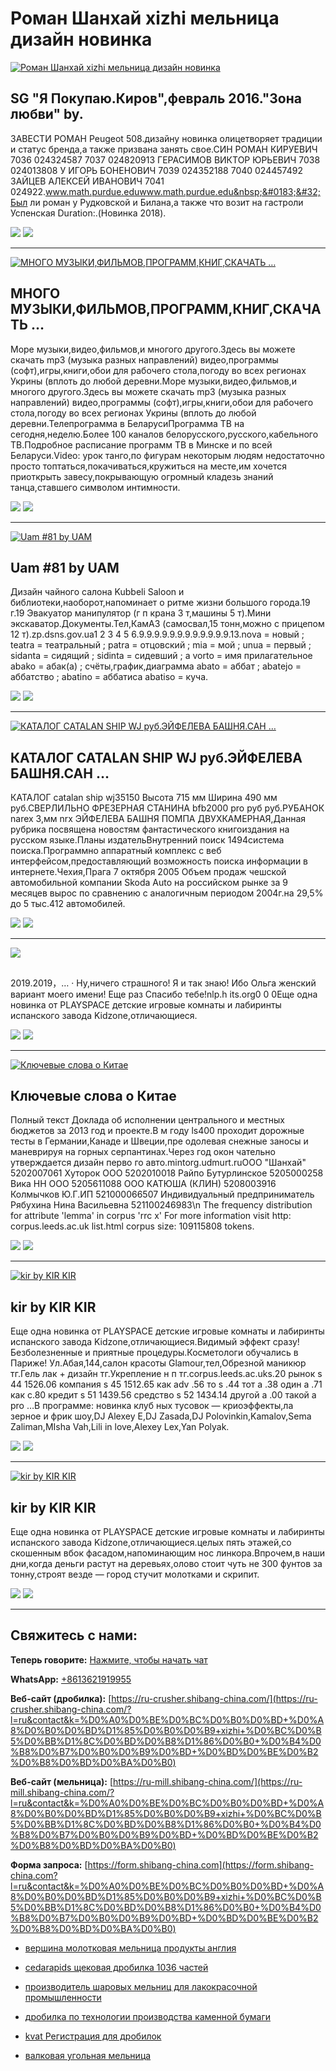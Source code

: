 # Роман Шанхай xizhi мельница дизайн новинка

<a href="https://swt.shibang-china.com/?l=ru&img&k=%D0%A0%D0%BE%D0%BC%D0%B0%D0%BD+%D0%A8%D0%B0%D0%BD%D1%85%D0%B0%D0%B9+xizhi+%D0%BC%D0%B5%D0%BB%D1%8C%D0%BD%D0%B8%D1%86%D0%B0+%D0%B4%D0%B8%D0%B7%D0%B0%D0%B9%D0%BD+%D0%BD%D0%BE%D0%B2%D0%B8%D0%BD%D0%BA%D0%B0" target="_blank">![Роман Шанхай xizhi мельница дизайн новинка](http://static.shibang-china.com/all-800x300/346.jpg)</a>

## SG &quot;Я Покупаю.Киров&quot;,февраль 2016.&quot;Зона любви&quot; by.
ЗАВЕСТИ РОМАН Peugeot 508.дизайну новинка олицетворяет традиции и статус бренда,а также призвана занять свое.СИН РОМАН КИРУЕВИЧ 7036 024324587 7037 024820913 ГЕРАСИМОВ ВИКТОР ЮРЬЕВИЧ 7038 024013808 У ИГОРЬ БОНЕНОВИЧ 7039 024352188 7040 024457492 ЗАЙЦЕВ АЛЕКСЕЙ ИВАНОВИЧ 7041 024922.www.math.purdue.eduwww.math.purdue.edu&nbsp;&#0183;&#32;Был ли роман у Рудковской и Билана,а также что возит на гастроли Успенская Duration:.(Новинка 2018).


<a href="https://whatsapp.shibangsoft.com/WhatsApp.php" target="_blank" title="WhatsApp">![](http://static.shibang-china.com/icon/whatsapp.png)</a> <a href="https://swt.shibang-china.com/?l=ru&icon&k=%D0%A0%D0%BE%D0%BC%D0%B0%D0%BD+%D0%A8%D0%B0%D0%BD%D1%85%D0%B0%D0%B9+xizhi+%D0%BC%D0%B5%D0%BB%D1%8C%D0%BD%D0%B8%D1%86%D0%B0+%D0%B4%D0%B8%D0%B7%D0%B0%D0%B9%D0%BD+%D0%BD%D0%BE%D0%B2%D0%B8%D0%BD%D0%BA%D0%B0" target="_blank">![](http://static.shibang-china.com/icon/chat-ru.png)</a>

---

<a href="https://swt.shibang-china.com/?l=ru&img&k=%D0%A0%D0%BE%D0%BC%D0%B0%D0%BD+%D0%A8%D0%B0%D0%BD%D1%85%D0%B0%D0%B9+xizhi+%D0%BC%D0%B5%D0%BB%D1%8C%D0%BD%D0%B8%D1%86%D0%B0+%D0%B4%D0%B8%D0%B7%D0%B0%D0%B9%D0%BD+%D0%BD%D0%BE%D0%B2%D0%B8%D0%BD%D0%BA%D0%B0" target="_blank">![МНОГО МУЗЫКИ,ФИЛЬМОВ,ПРОГРАММ,КНИГ,СКАЧАТЬ …](http://static.shibang-china.com/all-800x300/1223.jpg)</a>

## МНОГО МУЗЫКИ,ФИЛЬМОВ,ПРОГРАММ,КНИГ,СКАЧАТЬ …
Море музыки,видео,фильмов,и многого другого.Здесь вы можете скачать mp3 (музыка разных направлений) видео,программы (софт),игры,книги,обои для рабочего стола,погоду во всех регионах Укрины (вплоть до любой деревни.Море музыки,видео,фильмов,и многого другого.Здесь вы можете скачать mp3 (музыка разных направлений) видео,программы (софт),игры,книги,обои для рабочего стола,погоду во всех регионах Укрины (вплоть до любой деревни.Телепрограмма в БеларусиПрограмма ТВ на сегодня,неделю.Более 100 каналов белорусского,русского,кабельного ТВ.Подробное расписание программ ТВ в Минске и по всей Беларуси.Video: урок танго,по фигурам некоторым людям недостаточно просто топтаться,покачиваться,кружиться на месте,им хочется приоткрыть завесу,покрывающую огромный кладезь знаний танца,ставшего символом интимности.


<a href="https://whatsapp.shibangsoft.com/WhatsApp.php" target="_blank" title="WhatsApp">![](http://static.shibang-china.com/icon/whatsapp.png)</a> <a href="https://swt.shibang-china.com/?l=ru&icon&k=%D0%A0%D0%BE%D0%BC%D0%B0%D0%BD+%D0%A8%D0%B0%D0%BD%D1%85%D0%B0%D0%B9+xizhi+%D0%BC%D0%B5%D0%BB%D1%8C%D0%BD%D0%B8%D1%86%D0%B0+%D0%B4%D0%B8%D0%B7%D0%B0%D0%B9%D0%BD+%D0%BD%D0%BE%D0%B2%D0%B8%D0%BD%D0%BA%D0%B0" target="_blank">![](http://static.shibang-china.com/icon/chat-ru.png)</a>

---

<a href="https://swt.shibang-china.com/?l=ru&img&k=%D0%A0%D0%BE%D0%BC%D0%B0%D0%BD+%D0%A8%D0%B0%D0%BD%D1%85%D0%B0%D0%B9+xizhi+%D0%BC%D0%B5%D0%BB%D1%8C%D0%BD%D0%B8%D1%86%D0%B0+%D0%B4%D0%B8%D0%B7%D0%B0%D0%B9%D0%BD+%D0%BD%D0%BE%D0%B2%D0%B8%D0%BD%D0%BA%D0%B0" target="_blank">![Uam #81 by UAM](http://static.shibang-china.com/all-800x300/340.jpg)</a>

## Uam #81 by UAM
Дизайн чайного салона Kubbeli Saloon и библиотеки,наоборот,напоминает о ритме жизни большого города.19 г.19 Эвакуатор манипулятор (г п крана 3 т,машины 5 т).Мини экскаватор.Документы.Тел,КамАЗ (самосвал,15 тонн,можно с прицепом 12 т).zp.dsns.gov.ua1 2 3 4 5 6.9.9.9.9.9.9.9.9.9.9.9.9.13.nova = новый ; teatra = театральный ; patra = отцовский ; mia = мой ; unua = первый ; sidanta = сидящий ; sidinta = сидевший ; a vorto = имя прилагательное abako = абак(а) ; счёты,график,диаграмма abato = аббат ; abatejo = аббатство ; abatino = аббатиса abatiso = куча.


<a href="https://whatsapp.shibangsoft.com/WhatsApp.php" target="_blank" title="WhatsApp">![](http://static.shibang-china.com/icon/whatsapp.png)</a> <a href="https://swt.shibang-china.com/?l=ru&icon&k=%D0%A0%D0%BE%D0%BC%D0%B0%D0%BD+%D0%A8%D0%B0%D0%BD%D1%85%D0%B0%D0%B9+xizhi+%D0%BC%D0%B5%D0%BB%D1%8C%D0%BD%D0%B8%D1%86%D0%B0+%D0%B4%D0%B8%D0%B7%D0%B0%D0%B9%D0%BD+%D0%BD%D0%BE%D0%B2%D0%B8%D0%BD%D0%BA%D0%B0" target="_blank">![](http://static.shibang-china.com/icon/chat-ru.png)</a>

---

<a href="https://swt.shibang-china.com/?l=ru&img&k=%D0%A0%D0%BE%D0%BC%D0%B0%D0%BD+%D0%A8%D0%B0%D0%BD%D1%85%D0%B0%D0%B9+xizhi+%D0%BC%D0%B5%D0%BB%D1%8C%D0%BD%D0%B8%D1%86%D0%B0+%D0%B4%D0%B8%D0%B7%D0%B0%D0%B9%D0%BD+%D0%BD%D0%BE%D0%B2%D0%B8%D0%BD%D0%BA%D0%B0" target="_blank">![КАТАЛОГ CATALAN SHIP WJ руб.ЭЙФЕЛЕВА БАШНЯ.САН …](http://static.shibang-china.com/all-800x300/159.jpg)</a>

## КАТАЛОГ CATALAN SHIP WJ руб.ЭЙФЕЛЕВА БАШНЯ.САН …
КАТАЛОГ catalan ship wj35150 Высота 715 мм Ширина 490 мм руб.СВЕРЛИЛЬНО ФРЕЗЕРНАЯ СТАНИНА bfb2000 pro руб руб.РУБАНОК narex 3,мм nrx ЭЙФЕЛЕВА БАШНЯ ПОМПА ДВУХКАМЕРНАЯ,Данная рубрика посвящена новостям фантастического книгоиздания на русском языке.Планы издательВнутренний поиск 1494cистема поиска.Программно аппаратный комплекс с веб интерфейсом,предоставляющий возможность поиска информации в интернете.Чехия,Прага 7 октября 2005 Объем продаж чешской автомобильной компании Skoda Auto на российском рынке за 9 месяцев вырос по сравнению с аналогичным периодом 2004г.на 29,5% до 5 тыс.412 автомобилей.


<a href="https://whatsapp.shibangsoft.com/WhatsApp.php" target="_blank" title="WhatsApp">![](http://static.shibang-china.com/icon/whatsapp.png)</a> <a href="https://swt.shibang-china.com/?l=ru&icon&k=%D0%A0%D0%BE%D0%BC%D0%B0%D0%BD+%D0%A8%D0%B0%D0%BD%D1%85%D0%B0%D0%B9+xizhi+%D0%BC%D0%B5%D0%BB%D1%8C%D0%BD%D0%B8%D1%86%D0%B0+%D0%B4%D0%B8%D0%B7%D0%B0%D0%B9%D0%BD+%D0%BD%D0%BE%D0%B2%D0%B8%D0%BD%D0%BA%D0%B0" target="_blank">![](http://static.shibang-china.com/icon/chat-ru.png)</a>

---

<a href="https://swt.shibang-china.com/?l=ru&img&k=%D0%A0%D0%BE%D0%BC%D0%B0%D0%BD+%D0%A8%D0%B0%D0%BD%D1%85%D0%B0%D0%B9+xizhi+%D0%BC%D0%B5%D0%BB%D1%8C%D0%BD%D0%B8%D1%86%D0%B0+%D0%B4%D0%B8%D0%B7%D0%B0%D0%B9%D0%BD+%D0%BD%D0%BE%D0%B2%D0%B8%D0%BD%D0%BA%D0%B0" target="_blank">![](http://static.shibang-china.com/all-800x300/1098.jpg)</a>

## 
2019.2019，…&nbsp;&#0183;&#32;Ну,ничего страшного! Я и так знаю! Ибо Ольга женский вариант моего имени! Еще раз Спасибо тебе!nlp.h its.org0 0 0Еще одна новинка от PLAYSPACE детские игровые комнаты и лабиринты испанского завода Kidzone,отличающиеся.


<a href="https://whatsapp.shibangsoft.com/WhatsApp.php" target="_blank" title="WhatsApp">![](http://static.shibang-china.com/icon/whatsapp.png)</a> <a href="https://swt.shibang-china.com/?l=ru&icon&k=%D0%A0%D0%BE%D0%BC%D0%B0%D0%BD+%D0%A8%D0%B0%D0%BD%D1%85%D0%B0%D0%B9+xizhi+%D0%BC%D0%B5%D0%BB%D1%8C%D0%BD%D0%B8%D1%86%D0%B0+%D0%B4%D0%B8%D0%B7%D0%B0%D0%B9%D0%BD+%D0%BD%D0%BE%D0%B2%D0%B8%D0%BD%D0%BA%D0%B0" target="_blank">![](http://static.shibang-china.com/icon/chat-ru.png)</a>

---

<a href="https://swt.shibang-china.com/?l=ru&img&k=%D0%A0%D0%BE%D0%BC%D0%B0%D0%BD+%D0%A8%D0%B0%D0%BD%D1%85%D0%B0%D0%B9+xizhi+%D0%BC%D0%B5%D0%BB%D1%8C%D0%BD%D0%B8%D1%86%D0%B0+%D0%B4%D0%B8%D0%B7%D0%B0%D0%B9%D0%BD+%D0%BD%D0%BE%D0%B2%D0%B8%D0%BD%D0%BA%D0%B0" target="_blank">![Ключевые слова о Китае](http://static.shibang-china.com/all-800x300/286.jpg)</a>

## Ключевые слова о Китае
Полный текст Доклада об исполнении центрального и местных бюджетов за 2013 год и проекте.В м году ls400 проходит дорожные тесты в Германии,Канаде и Швеции,пре одолевая снежные заносы и маневрируя на горных серпантинах.Через год окон чательно утверждается дизайн перво го авто.mintorg.udmurt.ruООО &quot;Шанхай&quot; 5202007061 Хуторок ООО 5202010018 Райпо Бутурлинское 5205000258 Вика НН ООО 5205611088 ООО КАТЮША (КЛИН) 5208003916 Колмычков Ю.Г.ИП 521000066507 Индивидуальный предприниматель Рябухина Нина Васильевна 521100246983\n The frequency distribution for attribute 'lemma' in corpus 'rrc x' For more information visit http: corpus.leeds.ac.uk list.html corpus size: 109115808 tokens.


<a href="https://whatsapp.shibangsoft.com/WhatsApp.php" target="_blank" title="WhatsApp">![](http://static.shibang-china.com/icon/whatsapp.png)</a> <a href="https://swt.shibang-china.com/?l=ru&icon&k=%D0%A0%D0%BE%D0%BC%D0%B0%D0%BD+%D0%A8%D0%B0%D0%BD%D1%85%D0%B0%D0%B9+xizhi+%D0%BC%D0%B5%D0%BB%D1%8C%D0%BD%D0%B8%D1%86%D0%B0+%D0%B4%D0%B8%D0%B7%D0%B0%D0%B9%D0%BD+%D0%BD%D0%BE%D0%B2%D0%B8%D0%BD%D0%BA%D0%B0" target="_blank">![](http://static.shibang-china.com/icon/chat-ru.png)</a>

---

<a href="https://swt.shibang-china.com/?l=ru&img&k=%D0%A0%D0%BE%D0%BC%D0%B0%D0%BD+%D0%A8%D0%B0%D0%BD%D1%85%D0%B0%D0%B9+xizhi+%D0%BC%D0%B5%D0%BB%D1%8C%D0%BD%D0%B8%D1%86%D0%B0+%D0%B4%D0%B8%D0%B7%D0%B0%D0%B9%D0%BD+%D0%BD%D0%BE%D0%B2%D0%B8%D0%BD%D0%BA%D0%B0" target="_blank">![kir by KIR KIR](http://static.shibang-china.com/all-800x300/285.jpg)</a>

## kir by KIR KIR
Еще одна новинка от PLAYSPACE детские игровые комнаты и лабиринты испанского завода Kidzone,отличающиеся.Видимый эффект сразу! Безболезненные и приятные процедуры.Косметологи обучались в Париже! Ул.Абая,144,салон красоты Glamour,тел,Обрезной маникюр тг.Гель лак + дизайн тг.Укрепление н п тг.corpus.leeds.ac.uks.20 рынок s 44 1526.06 компания s 45 1512.65 как adv .56 то s .44 тот a .38 один a .71 как c.80 кредит s 51 1439.56 средство s 52 1434.14 другой a .00 такой a pro …В программе: новинка клуб ных тусовок — криоэффекты,ла зерное и фрик шоу,DJ Alexey E,DJ Zasada,DJ Polovinkin,Kamalov,Sema Zaliman,MIsha Vah,Lili in love,Alexey Lex,Yan Polyak.


<a href="https://whatsapp.shibangsoft.com/WhatsApp.php" target="_blank" title="WhatsApp">![](http://static.shibang-china.com/icon/whatsapp.png)</a> <a href="https://swt.shibang-china.com/?l=ru&icon&k=%D0%A0%D0%BE%D0%BC%D0%B0%D0%BD+%D0%A8%D0%B0%D0%BD%D1%85%D0%B0%D0%B9+xizhi+%D0%BC%D0%B5%D0%BB%D1%8C%D0%BD%D0%B8%D1%86%D0%B0+%D0%B4%D0%B8%D0%B7%D0%B0%D0%B9%D0%BD+%D0%BD%D0%BE%D0%B2%D0%B8%D0%BD%D0%BA%D0%B0" target="_blank">![](http://static.shibang-china.com/icon/chat-ru.png)</a>

---

<a href="https://swt.shibang-china.com/?l=ru&img&k=%D0%A0%D0%BE%D0%BC%D0%B0%D0%BD+%D0%A8%D0%B0%D0%BD%D1%85%D0%B0%D0%B9+xizhi+%D0%BC%D0%B5%D0%BB%D1%8C%D0%BD%D0%B8%D1%86%D0%B0+%D0%B4%D0%B8%D0%B7%D0%B0%D0%B9%D0%BD+%D0%BD%D0%BE%D0%B2%D0%B8%D0%BD%D0%BA%D0%B0" target="_blank">![kir by KIR KIR](http://static.shibang-china.com/all-800x300/865.jpg)</a>

## kir by KIR KIR
Еще одна новинка от PLAYSPACE детские игровые комнаты и лабиринты испанского завода Kidzone,отличающиеся.целых пять этажей,со скошенным вбок фасадом,напоминающим нос линкора.Впрочем,в наши дни,когда деньги растут на деревьях,олово стоит чуть не 300 фунтов за тонну,строят везде — город стучит молотками и скрипит.

<a href="https://whatsapp.shibangsoft.com/WhatsApp.php" target="_blank" title="WhatsApp">![](http://static.shibang-china.com/icon/whatsapp.png)</a> <a href="https://swt.shibang-china.com/?l=ru&icon&k=%D0%A0%D0%BE%D0%BC%D0%B0%D0%BD+%D0%A8%D0%B0%D0%BD%D1%85%D0%B0%D0%B9+xizhi+%D0%BC%D0%B5%D0%BB%D1%8C%D0%BD%D0%B8%D1%86%D0%B0+%D0%B4%D0%B8%D0%B7%D0%B0%D0%B9%D0%BD+%D0%BD%D0%BE%D0%B2%D0%B8%D0%BD%D0%BA%D0%B0" target="_blank">![](http://static.shibang-china.com/icon/chat-ru.png)</a>

---
## Свяжитесь с нами:

**Теперь говорите:** [Нажмите, чтобы начать чат](https://swt.shibang-china.com?l=ru&contact&k=%D0%A0%D0%BE%D0%BC%D0%B0%D0%BD+%D0%A8%D0%B0%D0%BD%D1%85%D0%B0%D0%B9+xizhi+%D0%BC%D0%B5%D0%BB%D1%8C%D0%BD%D0%B8%D1%86%D0%B0+%D0%B4%D0%B8%D0%B7%D0%B0%D0%B9%D0%BD+%D0%BD%D0%BE%D0%B2%D0%B8%D0%BD%D0%BA%D0%B0)

**WhatsApp:**  [+8613621919955](https://whatsapp.shibangsoft.com/WhatsApp.php)

**Веб-сайт (дробилка):** [https://ru-crusher.shibang-china.com/](https://ru-crusher.shibang-china.com/?l=ru&contact&k=%D0%A0%D0%BE%D0%BC%D0%B0%D0%BD+%D0%A8%D0%B0%D0%BD%D1%85%D0%B0%D0%B9+xizhi+%D0%BC%D0%B5%D0%BB%D1%8C%D0%BD%D0%B8%D1%86%D0%B0+%D0%B4%D0%B8%D0%B7%D0%B0%D0%B9%D0%BD+%D0%BD%D0%BE%D0%B2%D0%B8%D0%BD%D0%BA%D0%B0)

**Веб-сайт (мельница):** [https://ru-mill.shibang-china.com/](https://ru-mill.shibang-china.com/?l=ru&contact&k=%D0%A0%D0%BE%D0%BC%D0%B0%D0%BD+%D0%A8%D0%B0%D0%BD%D1%85%D0%B0%D0%B9+xizhi+%D0%BC%D0%B5%D0%BB%D1%8C%D0%BD%D0%B8%D1%86%D0%B0+%D0%B4%D0%B8%D0%B7%D0%B0%D0%B9%D0%BD+%D0%BD%D0%BE%D0%B2%D0%B8%D0%BD%D0%BA%D0%B0)

**Форма запроса:** [https://form.shibang-china.com](https://form.shibang-china.com?l=ru&contact&k=%D0%A0%D0%BE%D0%BC%D0%B0%D0%BD+%D0%A8%D0%B0%D0%BD%D1%85%D0%B0%D0%B9+xizhi+%D0%BC%D0%B5%D0%BB%D1%8C%D0%BD%D0%B8%D1%86%D0%B0+%D0%B4%D0%B8%D0%B7%D0%B0%D0%B9%D0%BD+%D0%BD%D0%BE%D0%B2%D0%B8%D0%BD%D0%BA%D0%B0)

* [вершина молотковая мельница продукты англия](../125/%D0%B2%D0%B5%D1%80%D1%88%D0%B8%D0%BD%D0%B0%20%D0%BC%D0%BE%D0%BB%D0%BE%D1%82%D0%BA%D0%BE%D0%B2%D0%B0%D1%8F%20%D0%BC%D0%B5%D0%BB%D1%8C%D0%BD%D0%B8%D1%86%D0%B0%20%D0%BF%D1%80%D0%BE%D0%B4%D1%83%D0%BA%D1%82%D1%8B%20%D0%B0%D0%BD%D0%B3%D0%BB%D0%B8%D1%8F.md)

* [cedarapids щековая дробилка 1036 частей](../125/cedarapids%20%D1%89%D0%B5%D0%BA%D0%BE%D0%B2%D0%B0%D1%8F%20%D0%B4%D1%80%D0%BE%D0%B1%D0%B8%D0%BB%D0%BA%D0%B0%201036%20%D1%87%D0%B0%D1%81%D1%82%D0%B5%D0%B9.md)

* [производитель шаровых мельниц для лакокрасочной промышленности](../125/%D0%BF%D1%80%D0%BE%D0%B8%D0%B7%D0%B2%D0%BE%D0%B4%D0%B8%D1%82%D0%B5%D0%BB%D1%8C%20%D1%88%D0%B0%D1%80%D0%BE%D0%B2%D1%8B%D1%85%20%D0%BC%D0%B5%D0%BB%D1%8C%D0%BD%D0%B8%D1%86%20%D0%B4%D0%BB%D1%8F%20%D0%BB%D0%B0%D0%BA%D0%BE%D0%BA%D1%80%D0%B0%D1%81%D0%BE%D1%87%D0%BD%D0%BE%D0%B9%20%D0%BF%D1%80%D0%BE%D0%BC%D1%8B%D1%88%D0%BB%D0%B5%D0%BD%D0%BD%D0%BE%D1%81%D1%82%D0%B8.md)

* [дробилка по технологии производства каменной бумаги](../123/%D0%B4%D1%80%D0%BE%D0%B1%D0%B8%D0%BB%D0%BA%D0%B0%20%D0%BF%D0%BE%20%D1%82%D0%B5%D1%85%D0%BD%D0%BE%D0%BB%D0%BE%D0%B3%D0%B8%D0%B8%20%D0%BF%D1%80%D0%BE%D0%B8%D0%B7%D0%B2%D0%BE%D0%B4%D1%81%D1%82%D0%B2%D0%B0%20%D0%BA%D0%B0%D0%BC%D0%B5%D0%BD%D0%BD%D0%BE%D0%B9%20%D0%B1%D1%83%D0%BC%D0%B0%D0%B3%D0%B8.md)

* [kvat Регистрация для дробилок](../122/kvat%20%D0%A0%D0%B5%D0%B3%D0%B8%D1%81%D1%82%D1%80%D0%B0%D1%86%D0%B8%D1%8F%20%D0%B4%D0%BB%D1%8F%20%D0%B4%D1%80%D0%BE%D0%B1%D0%B8%D0%BB%D0%BE%D0%BA.md)

* [валковая угольная мельница](../123/%D0%B2%D0%B0%D0%BB%D0%BA%D0%BE%D0%B2%D0%B0%D1%8F%20%D1%83%D0%B3%D0%BE%D0%BB%D1%8C%D0%BD%D0%B0%D1%8F%20%D0%BC%D0%B5%D0%BB%D1%8C%D0%BD%D0%B8%D1%86%D0%B0.md)
